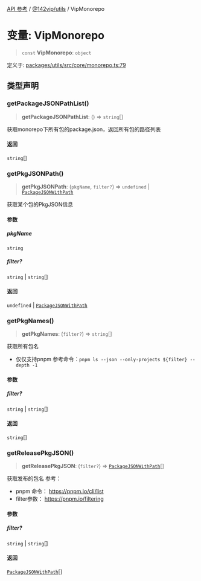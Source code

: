 [API 参考](../wiki/Home) / [@142vip/utils](../wiki/@142vip.utils) / VipMonorepo

# 变量: VipMonorepo

> `const` **VipMonorepo**: `object`

定义于: [packages/utils/src/core/monorepo.ts:79](https://github.com/142vip/core-x/blob/25cf658819688f02293d600e7003b5877a2f9489/packages/utils/src/core/monorepo.ts#L79)

## 类型声明

### getPackageJSONPathList()

> **getPackageJSONPathList**: () => `string`[]

获取monorepo下所有包的package.json，返回所有包的路径列表

#### 返回

`string`[]

### getPkgJSONPath()

> **getPkgJSONPath**: (`pkgName`, `filter?`) => `undefined` \| [`PackageJSONWithPath`](../wiki/@142vip.utils.%E6%8E%A5%E5%8F%A3.PackageJSONWithPath)

获取某个包的PkgJSON信息

#### 参数

##### pkgName

`string`

##### filter?

`string` | `string`[]

#### 返回

`undefined` \| [`PackageJSONWithPath`](../wiki/@142vip.utils.%E6%8E%A5%E5%8F%A3.PackageJSONWithPath)

### getPkgNames()

> **getPkgNames**: (`filter?`) => `string`[]

获取所有包名
- 仅仅支持pnpm
参考命令：`pnpm ls --json --only-projects ${filter} --depth -1`

#### 参数

##### filter?

`string` | `string`[]

#### 返回

`string`[]

### getReleasePkgJSON()

> **getReleasePkgJSON**: (`filter?`) => [`PackageJSONWithPath`](../wiki/@142vip.utils.%E6%8E%A5%E5%8F%A3.PackageJSONWithPath)[]

获取发布的包名
参考：
- pnpm 命令： https://pnpm.io/cli/list
- filter参数： https://pnpm.io/filtering

#### 参数

##### filter?

`string` | `string`[]

#### 返回

[`PackageJSONWithPath`](../wiki/@142vip.utils.%E6%8E%A5%E5%8F%A3.PackageJSONWithPath)[]
